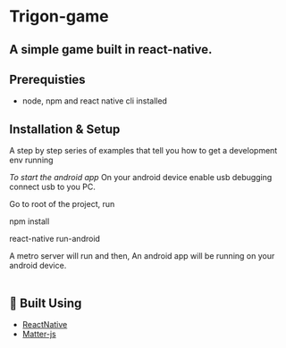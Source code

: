 # Trigon-game

## A simple game built in react-native.

## Prerequisties

* node, npm and react native cli installed 

## Installation & Setup 

A step by step series of examples that tell you how to get a development env running

*To start the android app*
On your android device enable usb debugging connect usb to you PC.

Go to root of the project, run


npm install



react-native run-android

A metro server will run and then,
An android app will be running on your android device.
<br />
<br />


##  🏁 Built Using

* [ReactNative](https://reactnative.dev/)
* [Matter-js](https://brm.io/matter-js/)
